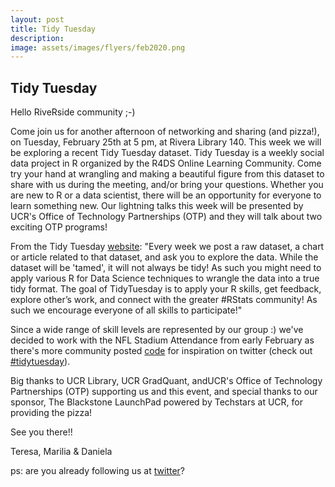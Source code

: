 ```yaml
---
layout: post
title: Tidy Tuesday
description: 
image: assets/images/flyers/feb2020.png
---
```


## Tidy Tuesday

Hello RiveRside community ;-)

Come join us for another afternoon of networking and sharing (and pizza!), on Tuesday, February 25th at 5 pm, at Rivera Library 140. This week we will be exploring a recent Tidy Tuesday dataset. Tidy Tuesday is a weekly social data project in R organized by the R4DS Online Learning Community. Come try your hand at wrangling and making a beautiful figure from this dataset to share with us during the meeting, and/or bring your questions. Whether you are new to R or a data scientist, there will be an opportunity for everyone to learn something new. Our lightning talks this week will be presented by UCR's Office of Technology Partnerships (OTP) and they will talk about two exciting OTP programs!

From the Tidy Tuesday [website](https://github.com/rfordatascience/tidytuesday):
"Every week we post a raw dataset, a chart or article related to that dataset, and ask you to explore the data. While the dataset will be 'tamed', it will not always be tidy! As such you might need to apply various R for Data Science techniques to wrangle the data into a true tidy format. The goal of TidyTuesday is to apply your R skills, get feedback, explore other’s work, and connect with the greater #RStats community! As such we encourage everyone of all skills to participate!"

Since a wide range of skill levels are represented by our group :) we've decided to work with the NFL Stadium Attendance from early February as there's more community posted [code](https://github.com/rfordatascience/tidytuesday/blob/master/data/2020/2020-02-04/readme.md) for inspiration on twitter (check out [#tidytuesday](https://twitter.com/search?q=%23tidytuesday&src=typed_query)).

Big thanks to UCR Library, UCR GradQuant, andUCR's Office of Technology Partnerships (OTP) supporting us and this event, and special thanks to our sponsor, The Blackstone LaunchPad powered by Techstars at UCR, for providing the pizza!

See you there!!

Teresa, Marilia & Daniela

ps: are you already following us at [twitter](https://twitter.com/RLadiesRiversd)?